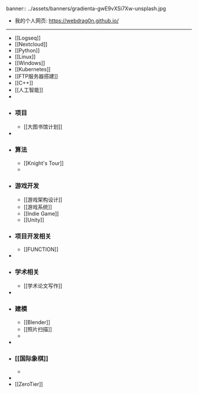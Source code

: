 banner:: ../assets/banners/gradienta-gwE9vXSi7Xw-unsplash.jpg

- 我的个人网页: https://webdrag0n.github.io/
- ---
- [[Logseq]]
- [[Nextcloud]]
- [[Python]]
- [[Linux]]
- [[Windows]]
- [[Kubernetes]]
- [[FTP服务器搭建]]
- [[C++]]
- [[人工智能]]
-
- ### 项目
	- [[大图书馆计划]]
-
- ### 算法
	- [[Knight's Tour]]
	-
- ### 游戏开发
	- [[游戏架构设计]]
	- [[游戏系统]]
	- [[Indie Game]]
	- [[Unity]]
- ### 项目开发相关
	- [[FUNCTION]]
-
- ### 学术相关
	- [[学术论文写作]]
-
- ### 建模
	- [[Blender]]
	- [[照片扫描]]
	-
-
- ### [[国际象棋]]
	-
-
- [[ZeroTier]]